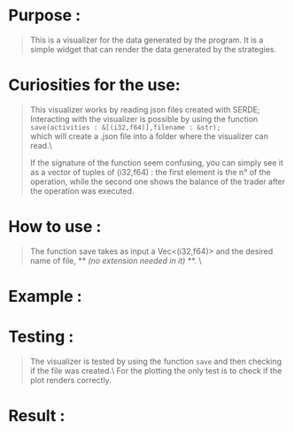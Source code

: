 # Purpose :
> This is a visualizer for the data generated by the program. It is a simple widget that can render the data generated by the strategies.

# Curiosities for the use:
> This visualizer works by reading json files created with SERDE;
> Interacting with the visualizer is possible by using the function 
> `save(activities : &[(i32,f64)],filename : &str);`\
> which will create a .json file into a folder where the visualizer can read.\
> 
> If the signature of the function seem confusing, you can simply see it as a vector of tuples of (i32,f64) : the first element is the n° of the operation, while the second one shows the balance of the trader after the operation was executed.

# How to use :
> The function save takes as input a Vec<(i32,f64)> and the desired name of file,
> ** *(no extension needed in it)* **. \

# Example :

# Testing :
> The visualizer is tested by using the function `save` and then checking if the file was created.\ 
> For the plotting the only test is to check if the plot renders correctly.

# Result :


